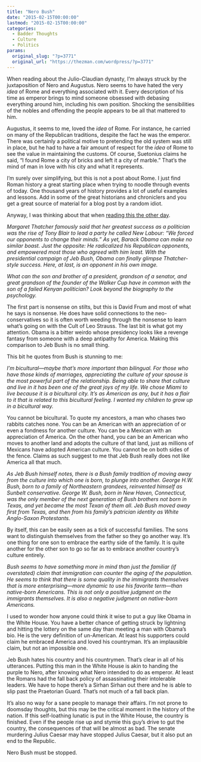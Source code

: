 ```yaml
---
title: "Nero Bush"
date: "2015-02-15T00:00:00"
lastmod: "2015-02-15T00:00:00"
categories:
  - Badder Thoughts
  - Culture
  - Politics
params:
  original_slug: "?p=3771"
  original_url: "https://thezman.com/wordpress/?p=3771"
---
```


When reading about the Julio-Claudian dynasty, I’m always struck by the
juxtaposition of Nero and Augustus. Nero seems to have hated the very
*idea* of Rome and everything associated with it. Every description of
his time as emperor brings to mind someone obsessed with debasing
everything around him, including his own position. Shocking the
sensibilities of the nobles and offending the people appears to be all
that mattered to him.

Augustus, it seems to me, loved the *idea* of Rome. For instance, he
carried on many of the Republican traditions, despite the fact he was
the emperor. There was certainly a political motive to pretending the
old system was still in place, but he had to have a fair amount of
respect for the *idea* of Rome to see the value in maintaining the
customs. Of course, Suetonius claims he said, “I found Rome a city of
bricks and left it a city of marble.” That’s the mind of man in love
with his city and what it represents.

I’m surely over simplifying, but this is not a post about Rome. I just
find Roman history a great starting place when trying to noodle through
events of today. One thousand years of history provides a lot of useful
examples and lessons. Add in some of the great historians and
chroniclers and you get a great source of material for a blog post by a
random idiot.

Anyway, I was thinking about that when <a
href="http://www.theatlantic.com/politics/archive/2015/02/is-jeb-bush-a-republican-obama/385168/"
rel="noopener" target="_blank">reading this the other day</a>.

*Margaret Thatcher famously said that her greatest success as a
politician was the rise of Tony Blair to lead a party he called New
Labour: “We forced our opponents to change their minds.” As yet, Barack
Obama can make no similar boast. Just the opposite: He radicalized his
Republican opponents, and empowered most those who agreed with him
least. With the presidential campaign of Jeb Bush, Obama can finally
glimpse Thatcher-style success. Here, at last, is an opponent in his own
image.*

*What can the son and brother of a president, grandson of a senator, and
great grandson of the founder of the Walker Cup have in common with the
son of a failed Kenyan politician? Look beyond the biography to the
psychology.*

The first part is nonsense on stilts, but this is David Frum and most of
what he says is nonsense. He does have solid connections to the
neo-conservatives so it is often worth weeding through the nonsense to
learn what’s going on with the Cult of Leo Strauss. The last bit is what
got my attention. Obama is a bitter weirdo whose presidency looks like a
revenge fantasy from someone with a deep antipathy for America. Making
this comparison to Jeb Bush is no small thing.

This bit he quotes from Bush is stunning to me:

*I’m bicultural—maybe that’s more important than bilingual. For those
who have those kinds of marriages, appreciating the culture of your
spouse is the most powerful part of the relationship. Being able to
share that culture and live in it has been one of the great joys of my
life. We chose Miami to live because it is a bicultural city. It’s as
American as any, but it has a flair to it that is related to this
bicultural feeling. I wanted my children to grow up in a bicultural
way.*

You cannot be bicultural. To quote my ancestors, a man who chases two
rabbits catches none. You can be an American with an appreciation of or
even a fondness for another culture. You can be a Mexican with an
appreciation of America. On the other hand, you can be an American who
moves to another land and adopts the culture of that land, just as
millions of Mexicans have adopted American culture. You cannot be on
both sides of the fence. Claims as such suggest to me that Jeb Bush
really does not like America all that much.

*As Jeb Bush himself notes, there is a Bush family tradition of moving
away from the culture into which one is born, to plunge into another.
George H.W. Bush, born to a family of Northeastern grandees, reinvented
himself as Sunbelt conservative. George W. Bush, born in New Haven,
Connecticut, was the only member of the next generation of Bush brothers
not born in Texas, and yet became the most Texan of them all. Jeb Bush
moved away first from Texas, and then from his family’s patrician
identity as White Anglo-Saxon Protestants.*

By itself, this can be easily seen as a tick of successful families. The
sons want to distinguish themselves from the father so they go another
way. It’s one thing for one son to embrace the earthy side of the
family. It is quite another for the other son to go so far as to embrace
another country’s culture entirely.

*Bush seems to have something more in mind than just the familiar (if
overstated) claim that immigration can counter the aging of the
population. He seems to think that there is some quality in the
immigrants themselves that is more enterprising—more dynamic to use his
favorite term—than native-born Americans. This is not only a positive
judgment on the immigrants themselves. It is also a negative judgment on
native-born Americans.*

I used to wonder how anyone could think it wise to put a guy like Obama
in the White House. You have a better chance of getting struck by
lightning and hitting the lottery on the same day than meeting a man
with Obama’s bio. He is the very definition of un-American. At least his
supporters could claim he embraced America and loved his countryman.
It’s an implausible claim, but not an impossible one.

Jeb Bush hates his country and his countrymen. That’s clear in all of
his utterances. Putting this man in the White House is akin to handing
the purple to Nero, after knowing what Nero intended to do as emperor.
At least the Romans had the fall back policy of assassinating their
intolerable leaders. We have to hope there’s a Sirhan Sirhan out there
and he is able to slip past the Praetorian Guard. That’s not much of a
fall back plan.

It’s also no way for a sane people to manage their affairs. I’m not
prone to doomsday thoughts, but this may be the critical moment in the
history of the nation. If this self-loathing lunatic is put in the White
House, the country is finished. Even if the people rise up and stymie
this guy’s drive to gut the country, the consequences of that will be
almost as bad. The senate murdering Julius Caesar may have stopped
Julius Caesar, but it also put an end to the Republic.

Nero Bush must be stopped.

 
